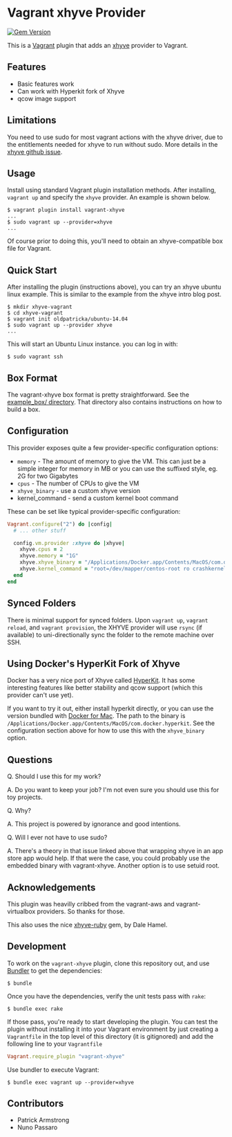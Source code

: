 # Vagrant xhyve Provider

[![Gem Version](https://badge.fury.io/rb/vagrant-xhyve.svg)](https://badge.fury.io/rb/vagrant-xhyve)

This is a [Vagrant](http://www.vagrantup.com) plugin that adds an [xhyve](http://xhyve.org)
provider to Vagrant.

## Features

* Basic features work
* Can work with Hyperkit fork of Xhyve
* qcow image support

## Limitations

You need to use sudo for most vagrant actions with the xhyve driver,
due to the entitlements needed for xhyve to run without sudo. More details
in the [xhyve github issue](https://github.com/mist64/xhyve/issues/60).

## Usage

Install using standard Vagrant plugin installation methods. After
installing, `vagrant up` and specify the `xhyve` provider. An example is
shown below.

```
$ vagrant plugin install vagrant-xhyve
...
$ sudo vagrant up --provider=xhyve
...
```

Of course prior to doing this, you'll need to obtain an xhyve-compatible
box file for Vagrant.

## Quick Start

After installing the plugin (instructions above), you can try an xhyve ubuntu
linux example. This is similar to the example from the xhyve intro blog post.

```
$ mkdir xhyve-vagrant
$ cd xhyve-vagrant
$ vagrant init oldpatricka/ubuntu-14.04
$ sudo vagrant up --provider xhyve
...
```

This will start an Ubuntu Linux instance. you can log in with:

```
$ sudo vagrant ssh
```

## Box Format

The vagrant-xhyve box format is pretty straightforward. See
the [example_box/ directory](https://github.com/oldpatricka/vagrant-xhyve/tree/master/example_box).
That directory also contains instructions on how to build a box.

## Configuration

This provider exposes quite a few provider-specific configuration options:

* `memory` - The amount of memory to give the VM. This can just be a simple
  integer for memory in MB or you can use the suffixed style, eg. 2G for two
  Gigabytes
* `cpus` - The number of CPUs to give the VM
* `xhyve_binary` - use a custom xhyve version
* kernel_command - send a custom kernel boot command

These can be set like typical provider-specific configuration:

```ruby
Vagrant.configure("2") do |config|
  # ... other stuff

  config.vm.provider :xhyve do |xhyve|
    xhyve.cpus = 2
    xhyve.memory = "1G"
    xhyve.xhyve_binary = "/Applications/Docker.app/Contents/MacOS/com.docker.hyperkit"
    xhyve.kernel_command = "root=/dev/mapper/centos-root ro crashkernel=auto rd.lvm.lv=centos/root rd.lvm.lv=centos/swap acpi=off console=ttyS0 LANG=en_GB.UTF-8" # example for a CentOS installed in a LVM filesystem
  end
end
```
## Synced Folders

There is minimal support for synced folders. Upon `vagrant up`,
`vagrant reload`, and `vagrant provision`, the XHYVE provider will use
`rsync` (if available) to uni-directionally sync the folder to
the remote machine over SSH.

## Using Docker's HyperKit Fork of Xhyve

Docker has a very nice port of Xhyve called [HyperKit](https://github.com/docker/hyperkit). It has some interesting features like better stability and qcow support (which this provider can't use yet).

If you want to try it out, either install hyperkit directly, or you can use the version bundled with [Docker for Mac](https://docs.docker.com/engine/installation/mac/). The path to the binary is `/Applications/Docker.app/Contents/MacOS/com.docker.hyperkit`. See the configuration section above for how to use this with the `xhyve_binary` option.

## Questions

Q. Should I use this for my work?

A. Do you want to keep your job? I'm not even sure you should use this for toy
projects.

Q. Why?

A. This project is powered by ignorance and good intentions.

Q. Will I ever not have to use sudo?

A. There's a theory in that issue linked above that wrapping xhyve in an
app store app would help. If that were the case, you could probably use the
embedded binary with vagrant-xhyve. Another option is to use setuid root.

## Acknowledgements

This plugin was heavilly cribbed from the vagrant-aws and vagrant-virtualbox
providers. So thanks for those.

This also uses the nice [xhyve-ruby](https://github.com/dalehamel/xhyve-ruby)
gem, by Dale Hamel.

## Development

To work on the `vagrant-xhyve` plugin, clone this repository out, and use
[Bundler](http://gembundler.com) to get the dependencies:

```
$ bundle
```

Once you have the dependencies, verify the unit tests pass with `rake`:

```
$ bundle exec rake
```

If those pass, you're ready to start developing the plugin. You can test
the plugin without installing it into your Vagrant environment by just
creating a `Vagrantfile` in the top level of this directory (it is gitignored)
and add the following line to your `Vagrantfile`
```ruby
Vagrant.require_plugin "vagrant-xhyve"
```
Use bundler to execute Vagrant:
```
$ bundle exec vagrant up --provider=xhyve
```

## Contributors

* Patrick Armstrong
* Nuno Passaro
